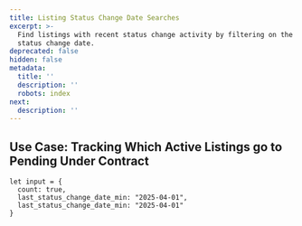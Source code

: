 ```yaml
---
title: Listing Status Change Date Searches
excerpt: >-
  Find listings with recent status change activity by filtering on the last
  status change date.
deprecated: false
hidden: false
metadata:
  title: ''
  description: ''
  robots: index
next:
  description: ''
---
```

## Use Case: Tracking Which Active Listings go to Pending Under Contract

```
let input = {
  count: true,
  last_status_change_date_min: "2025-04-01",
  last_status_change_date_min: "2025-04-01"
}
```
